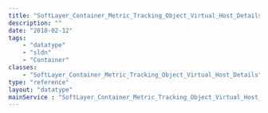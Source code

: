 ```yaml
---
title: "SoftLayer_Container_Metric_Tracking_Object_Virtual_Host_Details"
description: ""
date: "2018-02-12"
tags:
    - "datatype"
    - "sldn"
    - "Container"
classes:
    - "SoftLayer_Container_Metric_Tracking_Object_Virtual_Host_Details"
type: "reference"
layout: "datatype"
mainService : "SoftLayer_Container_Metric_Tracking_Object_Virtual_Host_Details"
---
```

